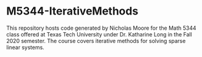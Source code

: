 # M5344-IterativeMethods
This repository hosts code generated by Nicholas Moore for the Math 5344 class offered at Texas Tech University under Dr. Katharine Long in the Fall 2020 semester.  The course covers iterative methods for solving sparse linear systems.
